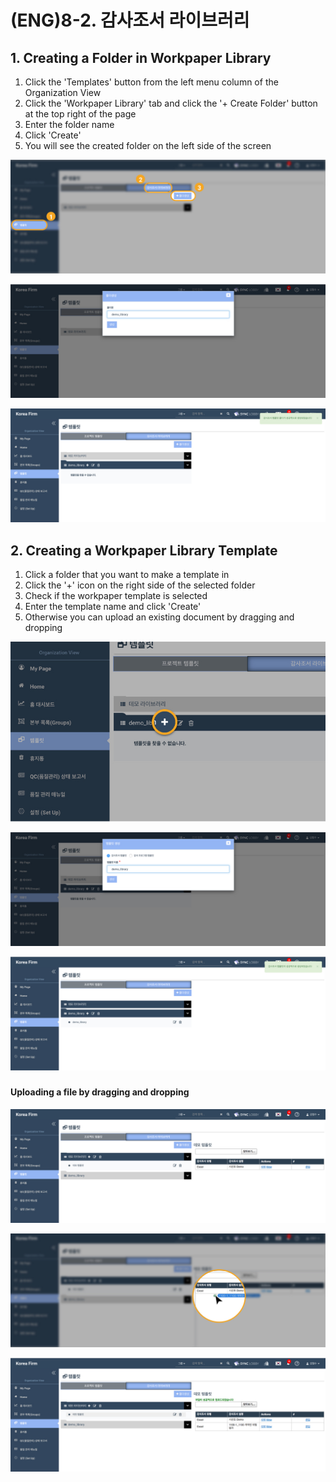 # \(ENG\)8-2. 감사조서 라이브러리

## 1. Creating a Folder in Workpaper Library

1. Click the 'Templates' button from the left menu column of the Organization View
2. Click the 'Workpaper Library' tab and click the '+ Create Folder' button at the top right of the page
3. Enter the folder name
4. Click 'Create'
5. You will see the created folder on the left side of the screen

![](../../../.gitbook/assets/a_7-2_1.jpg)

![](../../../.gitbook/assets/a_7-2_2.jpg)

![](../../../.gitbook/assets/a_7-2_3.jpg)

## 2. Creating a Workpaper Library Template

1. Click a folder that you want to make a template in
2. Click the '+' icon on the right side of the selected folder
3. Check if the workpaper template is selected
4. Enter the template name and click 'Create'
5. Otherwise you can upload an existing document by dragging and dropping

![](../../../.gitbook/assets/a_7-2_4.jpg)

![](../../../.gitbook/assets/a_7-2_5.jpg)

![Click the file in Workpaper Library. You will see the name of the selected template on the right side of the screen.](../../../.gitbook/assets/a_7-2_6.jpg)

### 

#### Uploading a file by dragging and dropping

![](../../../.gitbook/assets/a_7-2_7.jpg)

![Uploading a file by dragging and dropping \(Drag and Drop\) ](../../../.gitbook/assets/a_7-2_8-1.jpg)

![&apos;Templates&apos; &amp;gt; &apos;Workpaper Library&apos; Tab &amp;gt; A template file is succcessfully uploaded.](../../../.gitbook/assets/a_7-2_9.jpg)

